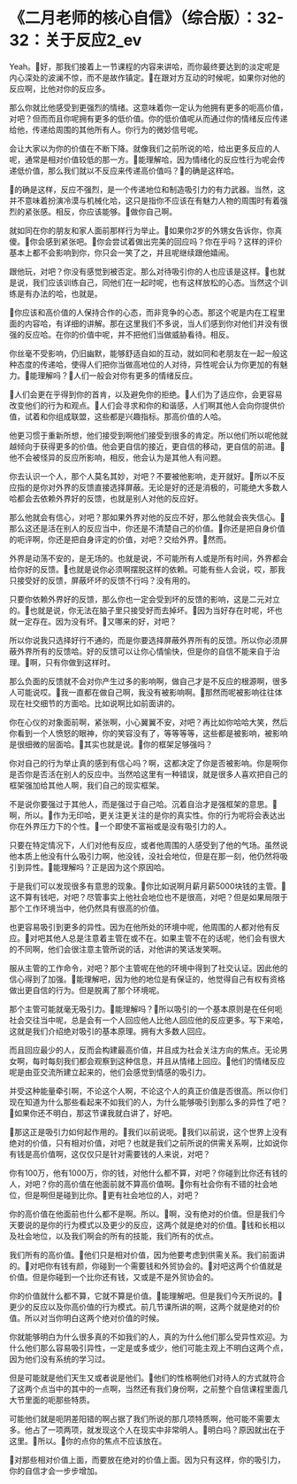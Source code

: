 # 《二月老师的核心自信》（综合版）：32-32：关于反应2_ev

Yeah。🎼好，那我们接着上一节课程的内容来讲哈，而你最终要达到的淡定呢是内心深处的波澜不惊，而不是故作镇定。🎼在跟对方互动的时候呢，如果你对他的反应啊，比他对你的反应多。

那么你就比他感受到更强烈的情绪。这意味着你一定认为他拥有更多的呃高价值，对吧？但而而且你呢拥有更多的低价值。你的低价值呢从而通过你的情绪反应传递给他，传递给周围的其他所有人。你行为的微妙信号呢。

会让大家以为你的价值在不断下降。就像我们之前所说的哈，给出更多反应的人呢，通常是相对价值较低的那一方。🎼能理解哈，因为情绪化的反应性行为呢会传递低价值，那么我们就以不反应来传递高价值吗？🎼的确是这样哈。

🎼的确是这样，反应不强烈，是一个传递地位和制造吸引力的有力武器。当然，这并不意味着扮演冷漠与机械化哈，这只是指你不应该在有魅力人物的周围时有着强烈的紧张感。相反，你应该能够。🎼做你自己啊。

就如同在你的朋友和家人面前那样行为举止。🎼如果你2岁的外甥女告诉你，你真傻。🎼你会感到紧张吧。🎼你会尝试着做出完美的回应吗？你在乎吗？这样的评价基本上都不会影响到你，你只会一笑了之，并且呢继续跟他嬉闹。

跟他玩，对吧？你没有感觉到被否定。那么对待吸引你的人也应该是这样。🎼也就是说，我们应该训练自己，同他们在一起时呢，也有这样放松的心态。当然这个训练是有办法的哈，也就是。

🎼你应该和高价值的人保持合作的心态，而非竞争的心态。那这个呢是内在工程里面的内容哈，有详细的讲解。那在这里我们不多说，当人们感到你对他们并没有很强的反应哈。在你的价值中呢，并不把他们当做威胁看待。相反。

你丝毫不受影响，仍旧幽默，能够舒适自如的互动，就如同和老朋友在一起一般这种态度的传递哈，使得人们把你当做高地位的人对待，异性呢会认为你更加的有魅力。🎼能理解吗？🎼人们一般会对你有更多的情绪反应。

🎼人们会更在乎得到你的首肯，以及避免你的拒绝。🎼人们为了适应你，会更容易改变他们的行为和观点。🎼人们会寻求和你的和谐感，人们啊其他人会向你提供价值，试着和你组成联盟，这些都是兴趣指标。那高价值的人哈。

他更习惯于重新所想，他们接受到啊他们接受到很多的肯定。所以他们所以呢他就越倾向于获得更多的价值。他会更自信的接近，更自信的移动，更自信的前进。🎼他不会被怪异的反应所影响，相反，他会认为是其他人有问题。

你去认识一个人，那个人莫名其妙，对吧？不要被他影响，走开就好。🎼所以不反应指的是你对外界的反馈直接选择屏蔽。无论是好的还是消极的，可能绝大多数人哈都会去依赖外界好的反馈，也就是别人对他的反应好。

那么他就会有信心，对吧？那如果外界对他的反应不好，那么他就会丧失信心。🎼那么这还是活在别人的反应当中，你还是不清楚自己的价值。🎼你还是把自身价值的呃评啊，你还是把自身评定的价值，对吧？交给外界。🎼然而。

外界是动荡不安的，是无场的。也就是说，不可能所有人或是所有时间，外界都会给你好的反馈。🎼也就是说你必须啊摆脱这样的依赖。可能有些人会说，哎，那我只接受好的反馈，屏蔽坏坏的反馈不行吗？没有用的。

只要你依赖外界好的反馈，那么你也一定会受到坏的反馈的影响，这是二元对立的。🎼也就是说，你无法在脑子里只接受好而去掉坏。🎼因为当好存在时呢，坏也就一定存在。因为没有坏。🎼又哪来的好，对吧？

所以你说我只选择好行不通的，而是你要选择屏蔽外界所有的反馈。所以你必须屏蔽外界所有的反馈哈。好的反馈可以让你心情愉快，但是你的自信不能来自于治理。🎼啊，只有你做到这样时。

那么负面的反馈就不会对你产生过多的影响啊，做自己才是不反应的根源啊，很多人可能说哎。🎼我一直都在做自己啊，我没有被影响啊。🎼那然而呢被影响往往体现在社交细节的方面哈。比如说啊比如前面讲的。

你在心仪的对象面前啊，紧张啊，小心翼翼不安，对吧？再比如你哈哈大笑，然后你看到一个人愤怒的眼神，你的笑容没有了，等等等等，这些都是被影响，被影响是很细微的层面哈。🎼其实也就是说。🎼你的框架足够强吗？

你对自己的行为举止真的感到有信心吗？啊，这都决定了你是否被影响。你是啊你是否你是否活在别人的反应中。当然哈这里有一种错误，就是很多人喜欢把自己的框架强加给其他人啊，我们自己的现实框架。

不是说你要强过于其他人，而是强过于自己哈。沉着自治才是强框架的意思。🎼啊，所以。🎼作为无印哈，更关注更关注的是你的真实性。你的行为呢将会表达出你在外界压力下的个性。🎼一个即使不富裕或是没有吸引力的人。

只要在特定情况下，人们对他有反应，或者他周围的人感受到了他的气场。虽然说他本质上他没有什么吸引力啊，他没钱，没社会地位，但是在那一刻，他仍然将吸引到异性。🎼能理解吗？正是因为这个原因哈。

于是我们可以发现很多有意思的现象。🎼你比如说啊月薪月薪5000块钱的主管。🎼这不算有钱吧，对吧？尽管事实上他社会地位也不是很高，对吧？但是如果局限于那个工作环境当中，他仍然具有很高的价值。

也更容易吸引到更多的异性。因为在他所处的环境中呢，他周围的人都对他有反应。🎼对吧其他人总是注意着主管在或不在。如果主管不在的话呢，他们会有很大的不同啊，他们会很注意主管所说的话，对他讲的笑话发笑啊。

服从主管的工作命令，对吧？那个主管呢在他的环境中得到了社交认证。因此他的信心得到了加强。🎼能理解吧，因为他的地位是有保证的，他觉得自己有权有资格做出更自信的行为。但是脱离了那个环境呢。

那个主管可能就毫无吸引力。🎼能理解吗？🎼所以吸引的一个基本原则是在任何呃社会交往当中呢，总是会有一个人回应他人比他人回应他的反应更多。写下来哈，这就是我们介绍绝对吸引的基本原理。拥有大多数人回应。

而且回应最少的人，反而会构建最高价值，并且成为社会关注方向的焦点。无论男女啊，每时每刻我们都会观察到这种信息，并且从情绪上回应。🎼他们的情绪反应呢是由亚交流所建立起来的，他们会感觉到情感的吸引力。

并受这种能量牵引啊，不论这个人啊，不论这个人的真正价值是否很高。所以你们现在知道为什么那些看起来不如我们的人，为什么能够吸引到那么多的异性了吧？🎼如果你还不明白，那这节课我就白讲了，好吧。

🎼那这正是吸引力如何起作用的。🎼我们以前说呃。🎼我们以前说，这个世界上没有绝对的价值，只有相对价值，对吧？也就是我们之前所说的供需关系啊，比如说你有钱是高价值啊，这仅仅只是针对需要钱的人来说，对吧？

你有100万，他有1000万，你的钱，对他什么都不算，对吧？你碰到比你还有钱的人，对吧？你的高价值在他面前就不算高价值啊。🎼你有社会你有不错的社会地位，但是啊但是碰到比你。🎼更有社会地位的人，对吧？

你的高价值在他面前也什么都不是啊。所以。🎼啊，没有绝对的价值。但是我们今天要说的是你的行为模式以及更少的反应，这两个就是绝对的价值。🎼钱和长相以及社会地位，以及我们啊会的所有的技能，我们所有的优点。

我们所有的高价值。🎼他们只是相对价值，因为他要考虑到供需关系。我们前面讲的。🎼对吧你有钱有颜，你碰到一个需要钱和外贸协会的。🎼对吧这两个价值就是价值。但是你碰到一个比你还有钱，又或是不是外贸协会的。

你的价值就什么都不算，它就不算是价值。🎼能理解吧。但是我们今天所说的。🎼更少的反应以及你高价值的行为模式。前几节课所讲的啊，这两个就是绝对的价值。所以对当你明白这两个绝对价值的时候。

你就能够明白为什么很多真的不如我们的人，真的为什么他们那么受异性欢迎。为什么他们那么容易吸引异性，一定是或多或少，他们可能主观上不明白这两个点，因为他们没有系统的学习过。

但是可能就是他们天生又或者说是他们。🎼他们的性格啊他们对待人的方式就符合了这两个点当中的其中的一点啊，当然还有我们身份啊，之前整个自信课程里面几大节里面的呃那些特质。

可能他们就是呃阴差阳错的啊占据了我们所说的那几项特质啊，他可能不需要太多。他占了一项两项，就发现这个人在现实中非常明人。🎼明白吗？原因就出在于这里。🎼所以。🎼你的点你的焦点不应该放在。

🎼对那些相对价值上面，而要放在绝对的价值上面。因为只有这样，你的吸引力，你的自信才会一步步增加。